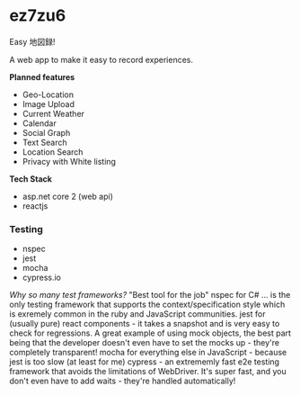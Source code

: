 # ez7zu6
Easy 地図録!

A web app to make it easy to record experiences.

**Planned features**
- Geo-Location
- Image Upload
- Current Weather 
- Calendar
- Social Graph
- Text Search 
- Location Search
- Privacy with White listing

**Tech Stack**
- asp.net core 2 (web api)
- reactjs
### Testing
- nspec
- jest
- mocha
- cypress.io

_Why so many test frameworks?_
"Best tool for the job"
nspec for C# ... is the only testing framework that supports the context/specification style which is exremely common in the ruby and JavaScript communities.
jest for (usually pure) react components - it takes a snapshot and is very easy to check for regressions. A great example of using mock objects, the best part being that the developer doesn't even have to set the mocks up - they're completely transparent!
mocha for everything else in JavaScript - because jest is too slow (at least for me)
cypress - an extrememly fast e2e testing framework that avoids the limitations of WebDriver. It's super fast, and you don't even have to add waits - they're handled automatically!
